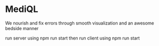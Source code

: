 # MediQL

We nourish and fix errors through smooth visualization and an awesome bedside manner


run server using npm run start then run client using npm run start
